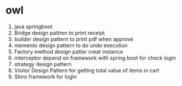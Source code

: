 # owl
1. java springboot 
2. Bridge design pattren to print receipt
3. builder design pattern to print pdf when approve
4. memento design pattern to do undo execution
5. Factory method design patter creat instance
6. interceptor depend on framework with spring boot for check login
7. strategy design pattern
8. Visitor Design Pattern for getting total value of items in cart
9. Shiro framework for login



